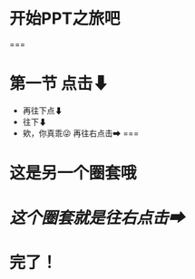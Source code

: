 # 开始PPT之旅吧
===
# 第一节 点击⬇
- 再往下点⬇ <!-- .element: class="fragment" data-fragment-index="2" -->
- 往下⬇ <!-- .element: class="fragment" data-fragment-index="3" -->
- 欸，你真乖😜 再往右点击➡ <!-- .element: class="fragment" data-fragment-index="4" -->
===
# 这是另一个圈套哦

_这个圈套就是<span>往右点击➡<!-- .element: class="fragment" data-fragment-index="1" --></span>_
===
# 完了！
